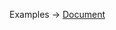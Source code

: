 <p class="ExampleLinks">Examples <span class="ExampleLinksTitleSeparator">-></span> <a href="../../examples/document-builder/document-builder_document">Document</a></p>
